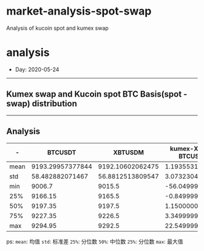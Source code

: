 # market-analysis-spot-swap
Analysis of kucoin spot and kumex swap 

# analysis
* Day: 2020-05-24
---
## Kumex swap and Kucoin spot BTC Basis(spot - swap) distribution


---
## Analysis
-|BTCUSDT|XBTUSDM|kumex-XBTUSDM-BTCUSDT_arb
---|---|---|---
mean | 9193.29957377844 | 9192.10602062475 | 1.19355315910177
std | 58.482882071467 | 56.8812513809547 | 3.07323043391204
min | 9006.7 | 9015.5 | -56.0499999999993
25% | 9166.15 | 9165.5 | -0.849999999998545
50% | 9197.35 | 9197.5 | 1.15000000000146
75% | 9227.35 | 9226.5 | 3.34999999999855
max | 9294.95 | 9292.5 | 22.5499999999993


ps: 
`mean`: 均值
`std`: 标准差
`25%`: 分位数
`50%`: 中位数
`25%`: 分位数
`max`: 最大值